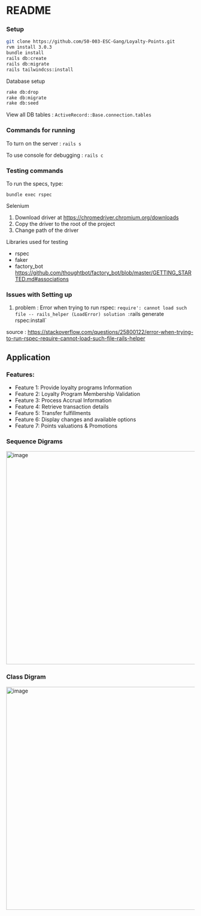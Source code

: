 # README


### Setup

```bash
git clone https://github.com/50-003-ESC-Gang/Loyalty-Points.git
rvm install 3.0.3
bundle install
rails db:create
rails db:migrate
rails tailwindcss:install
```

Database setup

```bash
rake db:drop
rake db:migrate
rake db:seed
```

View all DB tables : `ActiveRecord::Base.connection.tables`

### Commands for running

To turn on the server : `rails s`

To use console for debugging : `rails c`

### Testing commands

To run the specs, type:

```
bundle exec rspec
```

Selenium

1. Download driver at <https://chromedriver.chromium.org/downloads>
2. Copy the driver to the root of the project
3. Change path of the driver 

Libraries used for testing

* rspec
* faker
* factory_bot <https://github.com/thoughtbot/factory_bot/blob/master/GETTING_STARTED.md#associations>

### Issues with Setting up

1. problem :
Error when trying to run rspec: `require': cannot load such file -- rails_helper (LoadError)
solution :`rails generate rspec:install`

source :
<https://stackoverflow.com/questions/25800122/error-when-trying-to-run-rspec-require-cannot-load-such-file-rails-helper>

## Application

### Features:
- Feature 1: Provide loyalty programs Information 
- Feature 2: Loyalty Program Membership Validation
- Feature 3: Process Accrual Information
- Feature 4: Retrieve transaction details
- Feature 5: Transfer fulfillments
- Feature 6: Display changes and available options
- Feature 7:  Points valuations & Promotions

### Sequence Digrams

<img width="568" alt="image" src="https://user-images.githubusercontent.com/46377366/199053098-2cdde7f0-d635-4a69-b9a7-62bc8755b86a.png">

### Class Digram

<img width="594" alt="image" src="https://user-images.githubusercontent.com/46377366/199053189-7d595596-c199-4cf7-b19e-542e08c45de9.png">




